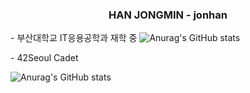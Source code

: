 <head>
    <meta charset="UTF-8">
    <meta name="viewport" content="width=device-width, initial-scale=1.0">
</head>
<body>
    <div align=center>
        <h3>HAN JONGMIN - jonhan</h3>
    </div>
    <div>
        <div>
            <p> - 부산대학교 IT응용공학과 재학 중 
                    <img src="https://github-readme-stats.vercel.app/api?username=Hanjjong&show_icons=true&theme=radical" alt="Anurag's GitHub stats">
            </p>
            <p> - 42Seoul Cadet</p>
        </div>
        <div>
            <img src="https://github-readme-stats.vercel.app/api?username=Hanjjong&show_icons=true&theme=radical" alt="Anurag's GitHub stats">
        </div>
    </div>
</body>
</html>
